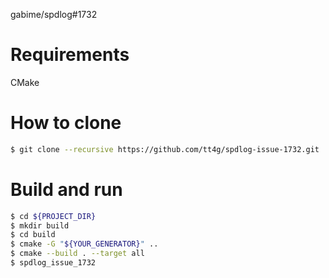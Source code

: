 gabime/spdlog#1732

# Requirements

CMake

# How to clone

```bash
$ git clone --recursive https://github.com/tt4g/spdlog-issue-1732.git
```

# Build and run

```bash
$ cd ${PROJECT_DIR}
$ mkdir build
$ cd build
$ cmake -G "${YOUR_GENERATOR}" ..
$ cmake --build . --target all
$ spdlog_issue_1732
```
